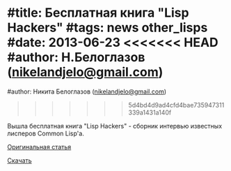 #title: Бесплатная книга "Lisp Hackers"
#tags: news other_lisps
#date: 2013-06-23
<<<<<<< HEAD
#author: Н.Белоглазов (nikelandjelo@gmail.com)
=======
#author: Никита Белоглазов (nikelandjelo@gmail.com)
>>>>>>> 5d4bd4d9ad4cfd4bae735947311339a1431a140f

Вышла бесплатная книга "Lisp Hackers" - сборник интервью известных лисперов Common Lisp'а.

[Оригинальная статья](http://lisp-univ-etc.blogspot.com/2013/06/free-lisp-hackers-ebook.html)

[Скачать](https://leanpub.com/lisphackers)
